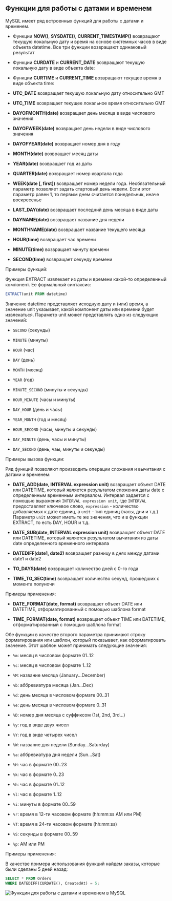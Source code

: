 ## Функции для работы с датами и временем

MySQL имеет ряд встроенных функций для работы с датами и временем.

- Функции **NOW()**, **SYSDATE()**, **CURRENT_TIMESTAMP()** возвращают текущую локальную 
дату и время на основе системных часов в виде объекта datetime. Все три функции возвращают одинаковый результат

- Функции **CURDATE** и **CURRENT_DATE** возвращают текущую локальную дату в виде объекта date:

- Функции **CURTIME** и **CURRENT_TIME** возвращают текущее время в виде объекта time:

- **UTC_DATE** возвращает текущую локальную дату относительно GMT

- **UTC_TIME** возвращает текущее локальное время относительно GMT

- **DAYOFMONTH(date)** возвращает день месяца в виде числового значения

- **DAYOFWEEK(date)** возвращает день недели в виде числового значения

- **DAYOFYEAR(date)** возвращает номер дня в году

- **MONTH(date)** возвращает месяц даты

- **YEAR(date)** возвращает год из даты

- **QUARTER(date)** возвращает номер квартала года

- **WEEK(date [, first])** возвращает номер недели года. Необязательный параметр позволяет задать стартовый день недели. Если этот параметр равен 1, то первым 
днем считается понедельник, иначе воскресенье

- **LAST_DAY(date)** возвращает последний день месяца в виде даты

- **DAYNAME(date)** возвращает название дня недели

- **MONTHNAME(date)** возвращает название текущего месяца

- **HOUR(time)** возвращает час времени

- **MINUTE(time)** возвращает минуту времени

- **SECOND(time)** возвращает секунду времени

Примеры функций:

Функция EXTRACT извлекает из даты и времени какой-то определенный компонент. Ее формальный синтаксис:

```sql
EXTRACT(unit FROM datetime)
```

Значение datetime представляет исходную дату и (или) время, а значение unit указывает, какой компонент даты или времени будет извлекаться. 
Параметр unit может представлять одно из следующих значений:

- `SECOND` (секунды)

- `MINUTE` (минуты)

- `HOUR` (час)

- `DAY` (день)

- `MONTH` (месяц)

- `YEAR` (год)

- `MINUTE_SECOND` (минуты и секунды)

- `HOUR_MINUTE` (часы и минуты)

- `DAY_HOUR` (день и часы)

- `YEAR_MONTH` (год и месяц)

- `HOUR_SECOND` (часы, минуты и секунды)

- `DAY_MINUTE` (день, часы и минуты)

- `DAY_SECOND` (день, чаы, минуты и секунды)

Примеры вызова функции:

Ряд функций позволяют производить операции сложения и вычитания с датами и временем:

- **DATE_ADD(date, INTERVAL expression unit)** возвращает объект DATE или DATETIME, который является результатом сложения 
даты date с определенным временным интервалом. Интервал задается с помощью выражения `INTERVAL expression unit`, где `INTERVAL` 
предоставляет ключевое слово, `expression` - количество добавляемых к дате единиц, а `unit` - тип единиц (часы, дни и т.д.) 
Параметр `unit` может иметь те же значения, что и в функции EXTRACT, то есть DAY, HOUR и т.д.

- **DATE_SUB(date, INTERVAL expression unit)** возвращает объект DATE или DATETIME, который является результатом вычитания 
из даты date определенного временного интервала

- **DATEDIFF(date1, date2)** возвращает разницу в днях между датами date1 и date2

- **TO_DAYS(date)** возвращает количество дней с 0-го года

- **TIME_TO_SEC(time)** возвращает количество секунд, прошедших с момента полуночи

Примеры применения:

- **DATE_FORMAT(date, format)** возвращает объект DATE или DATETIME, отформатированный с помощью шаблона format

- **TIME_FORMAT(date, format)** возвращает объект TIME или DATETIME, отформатированный с помощью шаблона format

Обе функции в качестве второго параметра принимают строку форматирования или шаблон, который показывает, как оформатировать значение. Этот шаблон может 
принимать следующие значения:

- `%m`: месяц в числовом формате 01..12

- `%с`: месяц в числовом формате 1..12

- `%M`: название месяца (January...December)

- `%b`: аббревиатура месяца (Jan...Dec)

- `%d`: день месяца в числовом формате 00..31

- `%e`: день месяца в числовом формате 0..31

- `%D`: номер дня месяца с суффиксом (1st, 2nd, 3rd...)

- `%y`: год в виде двух чисел

- `%Y`: год в виде четырех чисел

- `%W`: название дня недели (Sunday...Saturday)

- `%a`: аббревиатура дня недели (Sun...Sat)

- `%H`: час в формате 00..23

- `%k`: час в формате 0..23

- `%h`: час в формате 01..12

- `%l`: час в формате 1..12

- `%i`: минуты в формате 00..59

- `%r`: время в 12-ти часовом формате (hh:mm:ss AM или PM)

- `%T`: время в 24-ти часовом формате (hh:mm:ss)

- `%S`: секунды в формате 00..59

- `%p`: AM или PM

Примеры применения:

В качестве примера использования функций найдем заказы, которые были сделаны 5 дней назад:

```sql
SELECT * FROM Orders
WHERE DATEDIFF(CURDATE(), CreatedAt) = 5;
```

![Функции для работы с датами и временем в MySQL](https://metanit.com/sql/mysql/pics/8.2.png)

